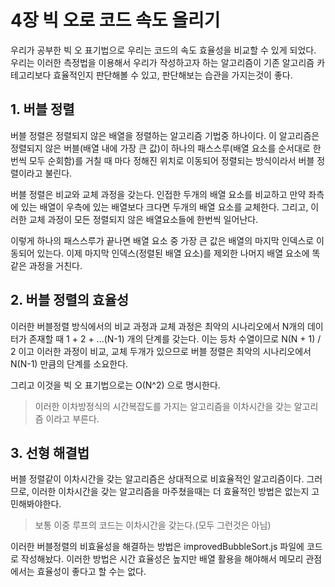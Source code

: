 # 4장 빅 오로 코드 속도 올리기
우리가 공부한 빅 오 표기법으로 우리는 코드의 속도 효율성을 비교할 수 있게 되었다.
우리는 이러한 측정법을 이용해서 우리가 작성하고자 하는 알고리즘이 기존 알고리즘 카테고리보다 효율적인지 판단해볼 수 있고,
판단해보는 습관을 가지는것이 좋다.

## 1. 버블 정렬
버블 정렬은 정렬되지 않은 배열을 정렬하는 알고리즘 기법중 하나이다.
이 알고리즘은 정렬되지 않은 버블(배열 내에 가장 큰 값)이 하나의 패스스루(배열 요소를 순서대로 한번씩 모두 순회함)를 거칠 때 마다 정해진 위치로 이동되어 정렬되는 방식이라서
버블 정렬이라고 불린다.

버블 정렬은 비교와 교체 과정을 갖는다.
인접한 두개의 배열 요소를 비교하고 만약 좌측에 있는 배열이 우측에 있는 배열보다 크다면 두개의 배열 요소를 교체한다.
그리고, 이러한 교체 과정이 모든 정렬되지 않은 배열요소들에 한번씩 일어난다.

이렇게 하나의 패스스루가 끝나면 배열 요소 중 가장 큰 값은 배열의 마지막 인덱스로 이동되어 있는다.
이제 마지막 인덱스(정렬된 배열 요소)를 제외한 나머지 배열 요소에 똑같은 과정을 거친다.

## 2. 버블 정렬의 효율성
이러한 버블정렬 방식에서의 비교 과정과 교체 과정은 최악의 시나리오에서 N개의 데이터가 존재할 때 1 + 2 + ...(N-1) 개의 단계를 갖는다.
이는 등차 수열이므로 N(N + 1) / 2 이고 이러한 과정이 비교, 교체 두개가 있으므로 버블 정렬은 최악의 시나리오에서 N(N-1) 만큼의 단계를 소요한다.

그리고 이것을 빅 오 표기법으로는 O(N^2) 으로 명시한다.

> 이러한 이차방정식의 시간복잡도를 가지는 알고리즘을 이차시간을 갖는 알고리즘 이라고 부른다.

## 3. 선형 해결법
버블 정렬같이 이차시간을 갖는 알고리즘은 상대적으로 비효율적인 알고리즘이다.
그러므로, 이러한 이차시간을 갖는 알고리즘을 마주쳤을때는 더 효율적인 방법은 없는지 고민해봐야한다.

> 보통 이중 루프의 코드는 이차시간을 갖는다.(모두 그런것은 아님)

이러한 버블정렬의 비효율성을 해결하는 방법은 improvedBubbleSort.js 파일에 코드로 작성해놨다. 이러한 방법은 시간 효율성은 높지만 배열 활용을 해야해서 메모리 관점에서는 효율성이 좋다고 할 수는 없다.